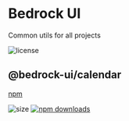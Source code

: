 # Bedrock UI

Common utils for all projects

![license](https://badgen.net/npm/license/@bedrock-ui/utils)

## @bedrock-ui/calendar

[npm](https://www.npmjs.com/package/@bedrock-ui/utils)

![size](https://img.shields.io/bundlephobia/minzip/@bedrock-ui/utils)
[![npm downloads](https://img.shields.io/npm/dt/@bedrock-ui/utils.svg)](https://www.npmjs.com/package/@bedrock-ui/utils)
